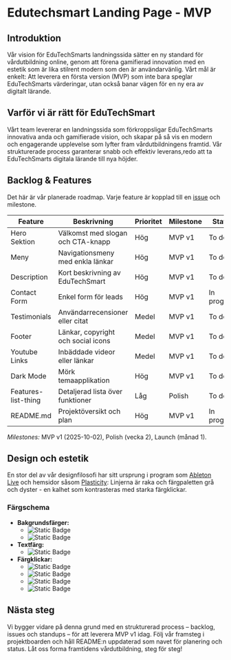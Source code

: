 # Edutechsmart Landing Page - MVP
## Introduktion
Vår vision för EduTechSmarts landningssida sätter en ny standard för vårdutbildning online, genom att förena gamifierad innovation med en estetik som är lika stilrent modern som den är användarvänlig.
Vårt mål är enkelt: Att leverera en första version (MVP) som inte bara speglar EduTechSmarts värderingar, utan också banar vägen för en ny era av digitalt lärande.
## Varför vi är rätt för EduTechSmart
Vårt team levererar en landningssida som förkroppsligar EduTechSmarts innovativa anda och gamifierade vision, och skapar på så vis en modern och engagerande upplevelse som lyfter fram vårdutbildningens framtid.
Vår strukturerade process garanterar snabb och effektiv leverans,redo att ta EduTechSmarts digitala lärande till nya höjder.
## Backlog & Features
Det här är vår planerade roadmap. Varje feature är kopplad till en [issue](https://github.com/maraccus/edutechsmart-landingpage/issues) och milestone.

| Feature             | Beskrivning                        | Prioritet | Milestone | Status      |
| ------------------- | ---------------------------------- | --------- | --------- | ----------- |
| Hero Sektion        | Välkomst med slogan och CTA-knapp  | Hög       | MVP v1    | To do       |
| Meny                | Navigationsmeny med enkla länkar   | Hög       | MVP v1    | To do       |
| Description         | Kort beskrivning av EduTechSmart   | Hög       | MVP v1    | To do       |
| Contact Form        | Enkel form för leads               | Hög       | MVP v1    | In progress |
| Testimonials        | Användarrecensioner eller citat    | Medel     | MVP v1    | To do       |
| Footer              | Länkar, copyright och social icons | Medel     | MVP v1    | To do       |
| Youtube Links       | Inbäddade videor eller länkar      | Medel     | MVP v1    | To do       |
| Dark Mode           | Mörk temaapplikation               | Hög       | MVP v1    | To do       |
| Features-list-thing | Detaljerad lista över funktioner   | Låg       | Polish    | To do       |
| README.md           | Projektöversikt och plan           | Hög       | MVP v1    | In progress |

_Milestones:_ MVP v1 (2025-10-02), Polish (vecka 2), Launch (månad 1).

## Design och estetik
En stor del av vår designfilosofi har sitt ursprung i program som [Ableton Live](https://www.ableton.com/en/live/) och hemsidor såsom [Plasticity](https://www.plasticity.xyz/): Linjerna är raka och färgpaletten grå och dyster - en kalhet som kontrasteras med starka färgklickar.

### Färgschema
- **Bakgrundsfärger:**
  - ![Static Badge](https://img.shields.io/badge/Dark%20Gray%3A-%20%231E1E1E-%20%231E1E1E)
  - ![Static Badge](https://img.shields.io/badge/Lighter%20Gray%3A-%20%234F4F4F-%20%234F4F4F)
- **Textfärg:**
  - ![Static Badge](https://img.shields.io/badge/Text%20Color%3A-%20%23EEEEEE-%20%23EEEEEE)
- **Färgklickar:**
  - ![Static Badge](https://img.shields.io/badge/Purple%3A-%20%23EB4CCE%20-%20%23EB4CCE)
  - ![Static Badge](https://img.shields.io/badge/Blue%3A-%20%236DE6FC-%20%236DE6FC)
  - ![Static Badge](https://img.shields.io/badge/Turcoise%3A-%20%238DFCE8-%20%238DFCE8)
  - ![Static Badge](https://img.shields.io/badge/Yellow%3A-%20%23FBF05E-%20%23FBF05E)
 
## Nästa steg
Vi bygger vidare på denna grund med en strukturerad process – backlog, issues och standups – för att leverera MVP v1 idag. Följ vår framsteg i projektboarden och håll README:n uppdaterad som navet för planering och status. Låt oss forma framtidens vårdutbildning, steg för steg!
